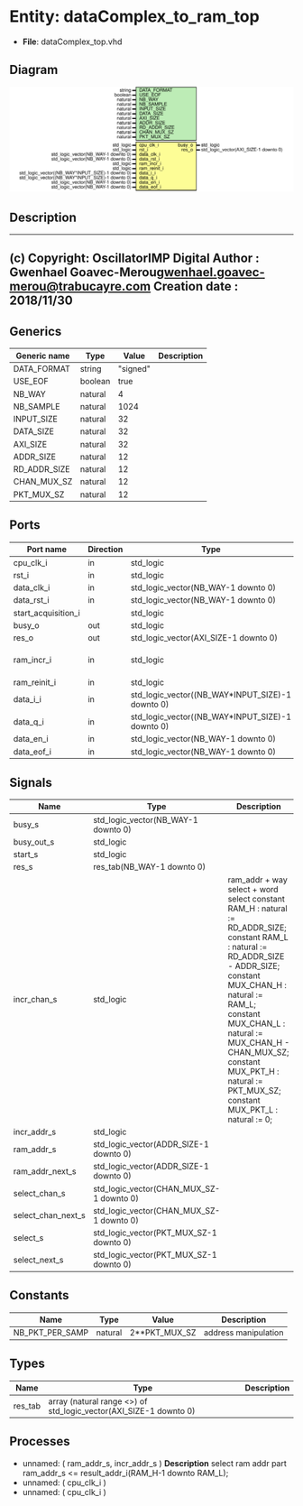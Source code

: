 # Entity: dataComplex_to_ram_top

- **File**: dataComplex_top.vhd
## Diagram

![Diagram](dataComplex_top.svg "Diagram")
## Description

-------------------------------------------------------------------------
 (c) Copyright: OscillatorIMP Digital
 Author : Gwenhael Goavec-Merou<gwenhael.goavec-merou@trabucayre.com>
 Creation date : 2018/11/30
-------------------------------------------------------------------------
## Generics

| Generic name | Type    | Value    | Description |
| ------------ | ------- | -------- | ----------- |
| DATA_FORMAT  | string  | "signed" |             |
| USE_EOF      | boolean | true     |             |
| NB_WAY       | natural | 4        |             |
| NB_SAMPLE    | natural | 1024     |             |
| INPUT_SIZE   | natural | 32       |             |
| DATA_SIZE    | natural | 32       |             |
| AXI_SIZE     | natural | 32       |             |
| ADDR_SIZE    | natural | 12       |             |
| RD_ADDR_SIZE | natural | 12       |             |
| CHAN_MUX_SZ  | natural | 12       |             |
| PKT_MUX_SZ   | natural | 12       |             |
## Ports

| Port name           | Direction | Type                                             | Description                                                      |
| ------------------- | --------- | ------------------------------------------------ | ---------------------------------------------------------------- |
| cpu_clk_i           | in        | std_logic                                        |                                                                  |
| rst_i               | in        | std_logic                                        |                                                                  |
| data_clk_i          | in        | std_logic_vector(NB_WAY-1 downto 0)              | Syscon signals                                                   |
| data_rst_i          | in        | std_logic_vector(NB_WAY-1 downto 0)              |                                                                  |
| start_acquisition_i |           | std_logic                                        | ommunication signalsonfig                                        |
| busy_o              | out       | std_logic                                        |                                                                  |
| res_o               | out       | std_logic_vector(AXI_SIZE-1 downto 0)            | results                                                          |
| ram_incr_i          | in        | std_logic                                        | esult_addr_i 	   : in std_logic_vector(RD_ADDR_SIZE-1 downto 0); |
| ram_reinit_i        | in        | std_logic                                        |                                                                  |
| data_i_i            | in        | std_logic_vector((NB_WAY*INPUT_SIZE)-1 downto 0) | input                                                            |
| data_q_i            | in        | std_logic_vector((NB_WAY*INPUT_SIZE)-1 downto 0) |                                                                  |
| data_en_i           | in        | std_logic_vector(NB_WAY-1 downto 0)              |                                                                  |
| data_eof_i          | in        | std_logic_vector(NB_WAY-1 downto 0)              |                                                                  |
## Signals

| Name               | Type                                     | Description                                                                                                                                                                                                                                                                                                                                           |
| ------------------ | ---------------------------------------- | ----------------------------------------------------------------------------------------------------------------------------------------------------------------------------------------------------------------------------------------------------------------------------------------------------------------------------------------------------- |
| busy_s             | std_logic_vector(NB_WAY-1 downto 0)      |                                                                                                                                                                                                                                                                                                                                                       |
| busy_out_s         | std_logic                                |                                                                                                                                                                                                                                                                                                                                                       |
| start_s            | std_logic                                |                                                                                                                                                                                                                                                                                                                                                       |
| res_s              | res_tab(NB_WAY-1 downto 0)               |                                                                                                                                                                                                                                                                                                                                                       |
| incr_chan_s        | std_logic                                |  ram_addr + way select + word select constant RAM_H         : natural := RD_ADDR_SIZE; constant RAM_L         : natural := RD_ADDR_SIZE - ADDR_SIZE; constant MUX_CHAN_H    : natural := RAM_L; constant MUX_CHAN_L    : natural := MUX_CHAN_H - CHAN_MUX_SZ; constant MUX_PKT_H     : natural := PKT_MUX_SZ; constant MUX_PKT_L     : natural := 0;  |
| incr_addr_s        | std_logic                                |                                                                                                                                                                                                                                                                                                                                                       |
| ram_addr_s         | std_logic_vector(ADDR_SIZE-1 downto 0)   |                                                                                                                                                                                                                                                                                                                                                       |
| ram_addr_next_s    | std_logic_vector(ADDR_SIZE-1 downto 0)   |                                                                                                                                                                                                                                                                                                                                                       |
| select_chan_s      | std_logic_vector(CHAN_MUX_SZ-1 downto 0) |                                                                                                                                                                                                                                                                                                                                                       |
| select_chan_next_s | std_logic_vector(CHAN_MUX_SZ-1 downto 0) |                                                                                                                                                                                                                                                                                                                                                       |
| select_s           | std_logic_vector(PKT_MUX_SZ-1 downto 0)  |                                                                                                                                                                                                                                                                                                                                                       |
| select_next_s      | std_logic_vector(PKT_MUX_SZ-1 downto 0)  |                                                                                                                                                                                                                                                                                                                                                       |
## Constants

| Name            | Type    | Value          | Description            |
| --------------- | ------- | -------------- | ---------------------- |
| NB_PKT_PER_SAMP | natural |  2**PKT_MUX_SZ |  address manipulation  |
## Types

| Name    | Type                                                               | Description |
| ------- | ------------------------------------------------------------------ | ----------- |
| res_tab | array (natural range <>) of std_logic_vector(AXI_SIZE-1 downto 0)  |             |
## Processes
- unnamed: ( ram_addr_s, incr_addr_s )
**Description**
 select ram addr part ram_addr_s <= result_addr_i(RAM_H-1 downto RAM_L); 
- unnamed: ( cpu_clk_i )
- unnamed: ( cpu_clk_i )
